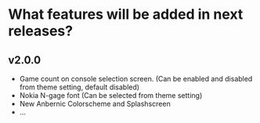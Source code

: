 # What features will be added in next releases?
## v2.0.0
- Game count on console selection screen. (Can be enabled and disabled from theme setting, default disabled)
- Nokia N-gage font (Can be selected from theme setting)
- New Anbernic Colorscheme and Splashscreen
- ...
